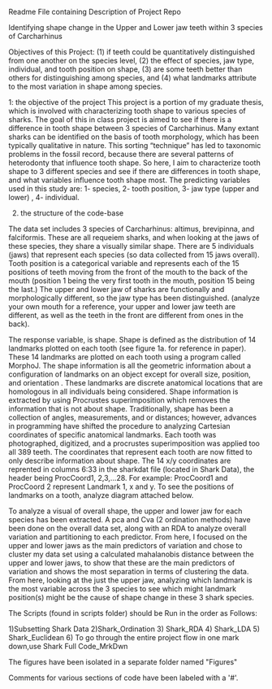 Readme File containing Description of Project Repo

Identifying shape change in the Upper and Lower jaw teeth within 3 species of Carcharhinus

Objectives of this Project: (1) if teeth could be quantitatively distinguished from one another on the species level, (2) the effect of species, jaw type, individual, and tooth position on shape, (3) are some teeth better than others for distinguishing among species, and (4) what landmarks attribute to the most variation in shape among species.

1: the objective of the project
This project is a portion of my graduate thesis, which is involved with characterizing tooth shape to various species of sharks. The goal of this in class project is aimed to see if there is a difference in tooth shape between 3 species of Carcharhinus. Many extant sharks can be identified on the basis of tooth morphology, which has been typically qualitative in nature.
This sorting “technique” has led to taxonomic problems in the fossil record, because there are several patterns of heterodonty that influence tooth shape. So here, I aim to characterize tooth shape to 3 different species and see if there are differences in tooth shape, and what variables influence tooth shape most. The predicting variables used in this study are: 1- species, 2- tooth position, 3- jaw type (upper and lower) , 4- individual.




2.	the structure of the code-base

The data set includes 3 species of Carcharhinus: altimus, brevipinna, and falciformis. These are all requeiem sharks, and when looking at the jaws of these species, they share a visually similar shape. There are 5 individuals (jaws) that represent each species (so data collected from 15 jaws overall). Tooth position is a categorical 
variable and represents each of the 15 positions of teeth moving from the front of the mouth to the back of the mouth (position 1 being the very first tooth in the mouth, position 15 being the last.) The upper and lower jaw of sharks are functionally and morphologically different, so the jaw type has been distinguished. (analyze your own mouth for a reference, your upper and lower jaw teeth are different, as well as the
teeth in the front are different from ones in the back).

The response variable, is shape. Shape is defined as the distribution of 14 landmarks plotted on each tooth (see figure 1a. for reference in paper). These 14 landmarks are plotted on each tooth using a program called MorphoJ. The shape information is all the geometric information about a configuration of landmarks on an object except for overall size, position, and orientation . These landmarks are discrete anatomical locations that are homologous in all individuals being considered. Shape information is extracted by using Procrustes superimposition which removes the information that is not about shape. Traditionally, shape has been a collection of angles, measurements, and or distances; however, advances in programming have shifted the procedure to analyzing Cartesian coordinates of specific anatomical landmarks. 
Each tooth was photographed, digitized, and a procrustes superimposition was applied too all 389 teeth. The coordinates that represent each tooth are now fitted to only describe information about shape. The 14 x/y coordinates are reprented in columns 6:33 in the sharkdat file (located in Shark Data), the header being ProcCoord1, 2,3,...28. For example: ProcCoord1 and ProcCoord 2 represent Landmark 1, x and y. To see the positions of landmarks on a tooth, analyze diagram attached below.

To analyze a visual of overall shape, the upper and lower jaw for each species has been extracted. A pca and Cva (2 ordination methods) have been done on the overall data set, along with an RDA to analyze overall variation and partitioning to each predictor. From here, I focused on the upper and lower jaws as the main predictors of variation and chose to cluster my data set using a calculated mahalanobis distance between the upper and lower jaws, to show that these are the main predictors of variation and shows the most separation in terms of clustering the data. From here, looking at the just the upper jaw, analyzing which landmark is the most variable across the 3 species to see which might landmark position(s) might be the cause of shape change in these 3 shark species.



The Scripts (found in scripts folder) should be Run in the order as Follows: 

1)Subsetting Shark Data 
2)Shark_Ordination
3) Shark_RDA
4) Shark_LDA
5) Shark_Euclidean
6) To go through the entire project flow in one mark down,use Shark Full 
Code_MrkDwn

The figures have been isolated in a separate folder named "Figures"

Comments for various sections of code have been labeled with a '#'. 
